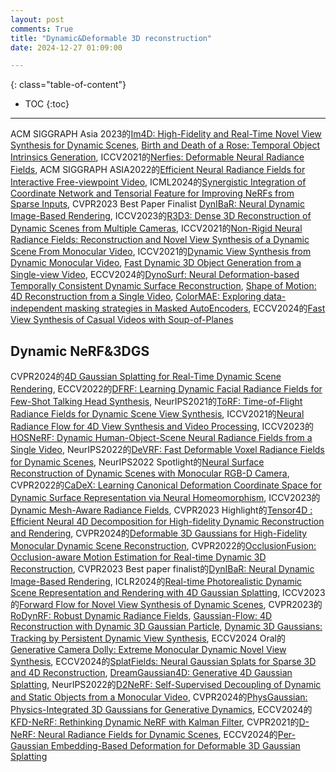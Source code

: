 ```yaml
---
layout: post
comments: True
title: "Dynamic&Deformable 3D reconstruction"
date: 2024-12-27 01:09:00

---
```


<!--more-->

{: class="table-of-content"}
* TOC
{:toc}

---

ACM SIGGRAPH Asia 2023的[Im4D: High-Fidelity and Real-Time Novel View Synthesis for Dynamic Scenes](https://zju3dv.github.io/im4d/), [Birth and Death
of a Rose: Temporal Object Intrinsics Generation](https://chen-geng.com/rose4d), ICCV2021的[Nerfies: Deformable Neural Radiance Fields](https://nerfies.github.io/), ACM SIGGRAPH ASIA2022的[Efficient Neural Radiance Fields for Interactive Free-viewpoint Video](https://zju3dv.github.io/enerf/), ICML2024的[Synergistic Integration of Coordinate Network and Tensorial Feature for Improving NeRFs from Sparse Inputs](https://mingyukim87.github.io/SynergyNeRF/), CVPR2023 Best Paper Finalist [DynIBaR: Neural Dynamic Image-Based Rendering](https://dynibar.github.io/), ICCV2023的[R3D3: Dense 3D Reconstruction of Dynamic Scenes from Multiple Cameras](https://www.vis.xyz/pub/r3d3/), ICCV2021的[Non-Rigid Neural Radiance Fields: Reconstruction and Novel View Synthesis of a Dynamic Scene From Monocular Video](https://vcai.mpi-inf.mpg.de/projects/nonrigid_nerf/), ICCV2021的[Dynamic View Synthesis from Dynamic Monocular Video](https://free-view-video.github.io/), [Fast Dynamic 3D Object Generation from a Single-view Video](https://fudan-zvg.github.io/Efficient4D/), ECCV2024的[DynoSurf: Neural Deformation-based Temporally Consistent Dynamic Surface Reconstruction](https://yaoyx689.github.io/DynoSurf.html), [Shape of Motion: 4D Reconstruction from a Single Video](https://shape-of-motion.github.io/), [ColorMAE: Exploring data-independent masking strategies in Masked AutoEncoders](https://carloshinojosa.me/project/colormae/), ECCV2024的[Fast View Synthesis of Casual Videos with Soup-of-Planes](https://casual-fvs.github.io/)

## Dynamic NeRF&3DGS

CVPR2024的[4D Gaussian Splatting for Real-Time Dynamic Scene Rendering](https://guanjunwu.github.io/4dgs/), ECCV2022的[DFRF: Learning Dynamic Facial Radiance Fields for Few-Shot Talking Head Synthesis](https://sstzal.github.io/DFRF/), NeurIPS2021的[TöRF: Time-of-Flight Radiance Fields for Dynamic Scene View Synthesis](https://imaging.cs.cmu.edu/torf/), ICCV2021的[Neural Radiance Flow for 4D View Synthesis and Video Processing](https://github.com/yilundu/nerflow), ICCV2023的[HOSNeRF: Dynamic Human-Object-Scene Neural Radiance Fields from a Single Video](https://showlab.github.io/HOSNeRF/), NeurIPS2022的[DeVRF: Fast Deformable Voxel Radiance Fields for Dynamic Scenes](https://jia-wei-liu.github.io/DeVRF/), NeurIPS2022 Spotlight的[Neural Surface Reconstruction of Dynamic Scenes with Monocular RGB-D Camera](https://ustc3dv.github.io/ndr/), CVPR2022的[CaDeX: Learning Canonical Deformation Coordinate Space for Dynamic Surface Representation via Neural Homeomorphism](https://www.cis.upenn.edu/~leijh/projects/cadex/), ICCV2023的[Dynamic Mesh-Aware Radiance Fields](https://mesh-aware-rf.github.io/), CVPR2023 Highlight的[Tensor4D : Efficient Neural 4D Decomposition for High-fidelity Dynamic Reconstruction and Rendering](https://liuyebin.com/tensor4d/tensor4d.html), CVPR2024的[Deformable 3D Gaussians for High-Fidelity Monocular Dynamic Scene Reconstruction](https://ingra14m.github.io/Deformable-Gaussians/), CVPR2022的[OcclusionFusion: Occlusion-aware Motion Estimation for Real-time Dynamic 3D Reconstruction](https://wenbin-lin.github.io/OcclusionFusion/), CVPR2023 Best paper finalist的[DynIBaR: Neural Dynamic Image-Based Rendering](https://dynibar.github.io/), ICLR2024的[Real-time Photorealistic Dynamic Scene Representation and Rendering with 4D Gaussian Splatting](https://fudan-zvg.github.io/4d-gaussian-splatting/), ICCV2023的[Forward Flow for Novel View Synthesis of Dynamic Scenes](https://npucvr.github.io/ForwardFlowDNeRF/), CVPR2023的[RoDynRF: Robust Dynamic Radiance Fields](https://robust-dynrf.github.io/), [Gaussian-Flow: 4D Reconstruction with Dynamic 3D Gaussian Particle](https://nju-3dv.github.io/projects/Gaussian-Flow/), [Dynamic 3D Gaussians: Tracking by Persistent Dynamic View Synthesis](https://dynamic3dgaussians.github.io/), ECCV2024 Oral的[Generative Camera Dolly: Extreme Monocular Dynamic Novel View Synthesis](https://gcd.cs.columbia.edu/), ECCV2024的[SplatFields: Neural Gaussian Splats for Sparse 3D and 4D Reconstruction](https://markomih.github.io/SplatFields/), [DreamGaussian4D: Generative 4D Gaussian Splatting](https://jiawei-ren.github.io/projects/dreamgaussian4d/), NeurIPS2022的[D2NeRF: Self-Supervised Decoupling of Dynamic and Static Objects from a Monocular Video](https://d2nerf.github.io/), CVPR2024的[PhysGaussian: Physics-Integrated 3D Gaussians for Generative Dynamics](https://xpandora.github.io/PhysGaussian/), ECCV2024的[KFD-NeRF: Rethinking Dynamic NeRF with Kalman Filter](https://github.com/Yifever20002/KFD-NeRF), CVPR2021的[D-NeRF: Neural Radiance Fields for Dynamic Scenes](https://www.albertpumarola.com/research/D-NeRF/index.html), ECCV2024的[Per-Gaussian Embedding-Based Deformation for Deformable 3D Gaussian Splatting](https://jeongminb.github.io/e-d3dgs/)
